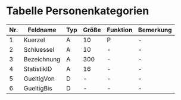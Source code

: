 # Tabelle Personenkategorien

Nr.|Feldname|Typ|Größe|Funktion|Bemerkung
--|--|--|--|--|--
1|Kuerzel|A|10|P|-
2|Schluessel|A|10|-|-
3|Bezeichnung|A|300|-|-
4|StatistikID|A|16|-|-
5|GueltigVon|D|-|-|-
6|GueltigBis|D|-|-|-
